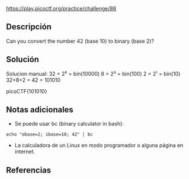 https://play.picoctf.org/practice/challenge/86
## Descripción
Can you convert the number 42 (base 10) to binary (base 2)?
## Solución
 Solucion manual:
 32 = 2⁵ = bin(10000)
 8 = 2³ = bin(100)
 2 = 2¹ = bin(10)
32+8+2 = 42 = 101010

picoCTF{101010}
## Notas adicionales
* Se puede usar  bc (binary calculator in bash):
```
echo "obase=2; ibase=10; 42" | bc
```

* La calculadora de un Linux en modo programador o alguna página en internet.
## Referencias

